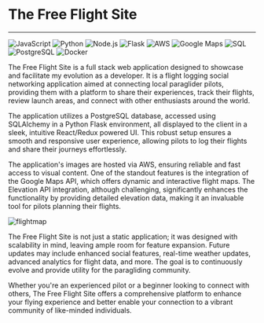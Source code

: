 # The Free Flight Site
---
![JavaScript](https://img.shields.io/badge/javascript-%23323330.svg?style=for-the-badge&logo=javascript&logoColor=%23F7DF1E) 
![Python](https://img.shields.io/badge/python-3670A0?style=for-the-badge&logo=python&logoColor=ffdd54) 
![Node.js](https://img.shields.io/badge/node.js-43853D?style=for-the-badge&logo=node-dot-js&logoColor=white) 
![Flask](https://img.shields.io/badge/flask-%23000.svg?style=for-the-badge&logo=flask&logoColor=white) 
![AWS](https://img.shields.io/badge/AWS-%23FF9900.svg?style=for-the-badge&logo=amazon-aws&logoColor=white) 
![Google Maps](https://img.shields.io/badge/google%20maps-4285F4?style=for-the-badge&logo=google-maps&logoColor=white) 
![SQL](https://img.shields.io/badge/sql-%2300f.svg?style=for-the-badge&logo=amazon-dynamodb&logoColor=white)
![PostgreSQL](https://img.shields.io/badge/postgresql-%23316192.svg?style=for-the-badge&logo=postgresql&logoColor=white) 
![Docker](https://img.shields.io/badge/docker-%230db7ed.svg?style=for-the-badge&logo=docker&logoColor=white)

The Free Flight Site is a full stack web application designed to showcase and facilitate my evolution as a developer. It is a flight logging social networking application aimed at connecting local paraglider pilots, providing them with a platform to share their experiences, track their flights, review launch areas, and connect with other enthusiasts around the world.

The application utilizes a PostgreSQL database, accessed using SQLAlchemy in a Python Flask environment, all displayed to the client in a sleek, intuitive React/Redux powered UI. This robust setup ensures a smooth and responsive user experience, allowing pilots to log their flights and share their journeys effortlessly.

The application's images are hosted via AWS, ensuring reliable and fast access to visual content. One of the standout features is the integration of the Google Maps API, which offers dynamic and interactive flight maps. The Elevation API integration, although challenging, significantly enhances the functionality by providing detailed elevation data, making it an invaluable tool for pilots planning their flights.

![flightmap](https://github.com/user-attachments/assets/67c8f71c-eff8-48b9-99a9-3e31e63b3b3c)

The Free Flight Site is not just a static application; it was designed with scalability in mind, leaving ample room for feature expansion. Future updates may include enhanced social features, real-time weather updates, advanced analytics for flight data, and more. The goal is to continuously evolve and provide utility for the paragliding community.

Whether you're an experienced pilot or a beginner looking to connect with others, The Free Flight Site offers a comprehensive platform to enhance your flying experience and better enable your connection to a vibrant community of like-minded individuals.
